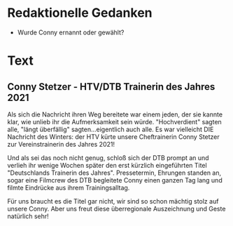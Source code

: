 # Redaktionelle Gedanken
* Wurde Conny ernannt oder gewählt?

# Text
## Conny Stetzer - HTV/DTB Trainerin des Jahres 2021
Als sich die Nachricht ihren Weg bereitete war einem jeden, der sie kannte klar, wie unlieb ihr die Aufmerksamkeit sein würde. "Hochverdient" sagten alle, "längt überfällig" sagten...eigentlich auch alle. Es war vielleicht DIE Nachricht des Winters: der HTV kürte unsere Cheftrainerin Conny Stetzer zur Vereinstrainerin des Jahres 2021!

Und als sei das noch nicht genug, schloß sich der DTB prompt an und verlieh ihr wenige Wochen später den erst kürzlich eingeführten Titel "Deutschlands Trainerin des Jahres". Pressetermin, Ehrungen standen an, sogar eine Filmcrew des DTB begleitete Conny einen ganzen Tag lang und filmte Eindrücke aus ihrem Trainingsalltag. 

Für uns braucht es die Titel gar nicht, wir sind so schon mächtig stolz auf unsere Conny. Aber uns freut diese überregionale Auszeichnung und Geste natürlich sehr!